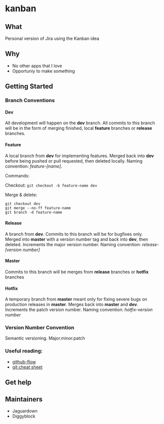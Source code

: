# kanban

## What
Personal version of Jira using the Kanban idea

## Why
- No other apps that I love
- Opportuniy to make something

## Getting Started
### Branch Conventions
#### Dev
All development will happen on the **dev** branch. All commits to this branch will be in the form of merging finished, local **feature** branches or **release** branches.
#### Feature
A local branch from **dev** for implementing features. Merged back into **dev** before being pushed or pull requested, then deleted locally. Naming convention: *feature-[name]*.

Commands:

Checkout: `git checkout -b feature-name dev`

Merge & delete:
```
git checkout dev
git merge --no-ff feature-name
git branch -d feature-name
```
#### Release
A branch from **dev**. Commits to this branch will be for bugfixes only. Merged into **master** with a version number tag and back into **dev**, then deleted. Increments the major version number. Naming convention: *release-[version number]*
#### Master
Commits to this branch will be merges from **release** branches or **hotfix** branches
#### Hotfix
A temporary branch from **master** meant only for fixing severe bugs on production releases in **master**. Merges back into **master** and **dev**. Increments the patch version number. Naming convention: *hotfix-version number*

### Version Number Convention
Semantic versioning. Major.minor.patch

### Useful reading:
- [github-flow](https://docs.github.com/en/get-started/quickstart/github-flow)
- [git cheat sheet](https://training.github.com/downloads/github-git-cheat-sheet/)

## Get help

## Maintainers
- Jaguardown
- Diggyblock